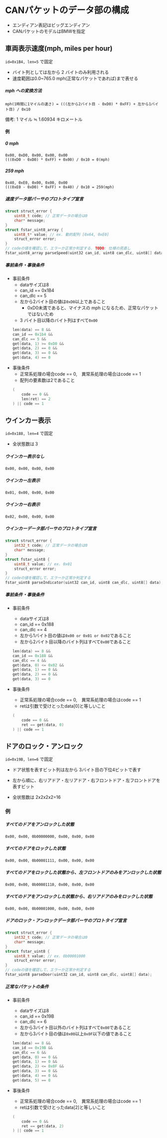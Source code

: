 # CANパケットのデータ部の構成

- エンディアン表記はビッグエンディアン
- CANパケットのモデルはBMWを指定

## 車両表示速度(mph, miles per hour)

`id=0x1B4, len=5` で固定

- バイト列としては左から 2 バイトのみ利用される
- 速度範囲は0.0~765.0 mph(正常なパケットであれば)まで表せる


##### mph への変換方法

`mph(1時間に1マイルの速さ) = (((左から2バイト目 - 0xD0) * 0xFF) + 左から1バイト目) / 0x10`

備考: 1 マイル ≒ 1.60934 キロメートル

#### 例
##### 0 mph

```
0x00, 0xD0, 0x00, 0x00, 0x00
(((0xD0 - 0xD0) * 0xFF) + 0x00) / 0x10 = 0(mph)
```

##### 259 mph

```
0x40, 0xE0, 0x00, 0x00, 0x00
(((0xE0 - 0xD0) * 0xFF) + 0x40) / 0x10 = 259(mph)
```

##### 速度データ部パーサのプロトタイプ宣言

```cpp
struct struct_error {
    uint8_t code; // 正常データの場合は0
    char* message;
}
struct fstar_uint8_array {
    uint8_t* value; // ex. 動的配列 [0x64, 0xE0]
    struct_error error;
}
// codeの値を確認して、エラーか正常か判定する. TODO: 仕様の見直し
fstar_uint8_array parseSpeed(uint32 can_id, uint8 can_dlc, uint8[] data);
```

##### 事前条件・事後条件

- 事前条件
    - dataサイズは8
    - can_id == 0x1B4
    - can_dlc == 5
    - 左から2バイト目の値は`0xD0`以上であること
        - 0xD0未満であると、マイナスの mph になるため、正常なパケットではないため
    - 3 バイト目以降のバイト列はすべて`0x00`
    ```cpp
    len(data) == 8 && 
    can_id == 0x1b4 &&
    can_dlc == 5 &&
    get(data, 1) >= 0xD0 &&
    get(data, 2) == 0 &&
    get(data, 3) == 0 &&
    get(data, 4) == 0
    ```
- 事後条件
    - 正常系処理の場合code == 0,　異常系処理の場合はcode == 1
    - 配列の要素数は2であること
    ```cpp
    (
        code == 0 &&
        len(ret) == 2
    ) || code == 1
    ```

## ウインカー表示

`id=0x188, len=4` で固定

- 全状態数は３

##### ウインカー表示なし

`0x00, 0x00, 0x00, 0x00`

##### ウインカー左表示

`0x01, 0x00, 0x00, 0x00`

##### ウインカー右表示

`0x02, 0x00, 0x00, 0x00`

##### ウインカーデータ部パーサのプロトタイプ宣言

```cpp
struct struct_error {
    int32_t code; // 正常データの場合は0
    char* message;
}
struct fstar_uint8 {
    uint8_t value; // ex. 0x01
    struct_error error;
}
// codeの値を確認して、エラーか正常か判定する
fstar_uint8 parseIndicator(uint32 can_id, uint8 can_dlc, uint8[] data);
```

##### 事前条件・事後条件

- 事前条件
    - dataサイズは8
    - can_id == 0x188
    - can_dlc == 4
    - 左から1バイト目の値は`0x00 or 0x01 or 0x02`であること
    - 左から2バイト目以降のバイト列はすべて`0x00`であること

    ```cpp
    len(data) == 8 &&
    can_id == 0x188 &&
    can_dlc == 4 &&
    get(data, 0) <= 0x02 &&
    get(data, 1) == 0 &&
    get(data, 2) == 0 &&
    get(data, 3) == 0
    ```
- 事後条件
    - 正常系処理の場合code == 0,　異常系処理の場合はcode == 1
    - retは引数で受けとったdata[0]と等しいこと

    ```cpp
    (
        code == 0 &&
        ret == get(data, 0)
    ) || code == 1
    ```

## ドアのロック・アンロック

`id=0x19B, len=6` で固定

- ドア状態を表すビット列は左から 3バイト目の下位4ビットで表す

- 左から順に、右リアドア・左リアドア・右フロントドア・左フロントドアを表すビット

- 全状態数は 2x2x2x2=16

### 例
##### すべてのドアをアンロックした状態

`0x00, 0x00, 0b00000000, 0x00, 0x00, 0x00`

##### すべてのドアをロックした状態

`0x00, 0x00, 0b00001111, 0x00, 0x00, 0x00`

##### すべてのドアをロックした状態から、左フロントドアのみをアンロックした状態

`0x00, 0x00, 0b00001110, 0x00, 0x00, 0x00`

##### すべてのドアをアンロックした状態から、右リアドアのみをロックした状態

`0x00, 0x00, 0b00001000, 0x00, 0x00, 0x00`

##### ドアのロック・アンロックデータ部パーサのプロトタイプ宣言

```cpp
struct struct_error {
    int32_t code; // 正常データの場合は0
    char* message;
}
struct fstar_uint8 {
    uint8_t value; // ex. 0b00001000
    struct_error error;
}
// codeの値を確認して、エラーか正常か判定する
fstar_uint8 parseDoor(uint32 can_id, uint8 can_dlc, uint8[] data);
```

##### 正常なパケットの条件

- 事前条件
    - dataサイズは8
    - can_id == 0x19B
    - can_dlc == 6
    - 左から3バイト目以外のバイト列はすべて`0x00`であること
    - 左から3バイト目の値は`0x00`以上`0x0F`以下の値であること

    ```cpp
    len(data) == 8 &&
    can_id == 0x19B &&
    can_dlc == 6 &&
    get(data, 0) == 0 &&
    get(data, 1) == 0 &&
    get(data, 2) <= 0x0F &&
    get(data, 3) == 0 &&
    get(data, 4) == 0 &&
    get(data, 5) == 0
    ```

- 事後条件
    - 正常系処理の場合code == 0,　異常系処理の場合はcode == 1
    - retは引数で受けとったdata[2]と等しいこと
    ```cpp
    (
        code == 0 &&
        ret == get(data, 2)
    ) || code == 1
    ```
